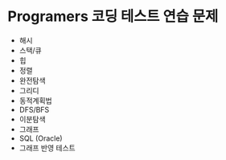 # Programers 코딩 테스트 연습 문제 

* 해시
* 스택/큐 
* 힙
* 정렬
* 완전탐색
* 그리디
* 동적계획법
* DFS/BFS
* 이분탐색
* 그래프
* SQL (Oracle)
* 그래프 반영 테스트
